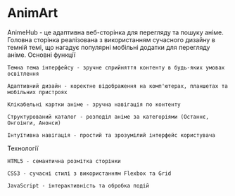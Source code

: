 # AnimArt
AnimeHub - це адаптивна веб-сторінка для перегляду та пошуку аніме. Головна сторінка реалізована з використанням сучасного дизайну в темній темі, що нагадує популярні мобільні додатки для перегляду аніме.
Основні функції

    Темна тема інтерфейсу - зручне сприйняття контенту в будь-яких умовах освітлення

    Адаптивний дизайн - коректне відображення на комп'ютерах, планшетах та мобільних пристроях

    Клікабельні картки аніме - зручна навігація по контенту

    Структурований каталог - розподіл аніме за категоріями (Останнє, Онгоінги, Анонси)

    Інтуїтивна навігація - простий та зрозумілий інтерфейс користувача

Технології

    HTML5 - семантична розмітка сторінки

    CSS3 - сучасні стилі з використанням Flexbox та Grid

    JavaScript - інтерактивність та обробка подій